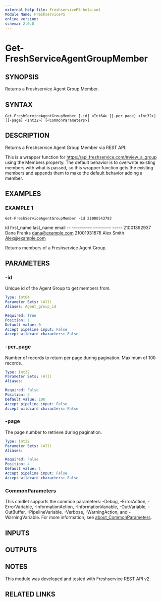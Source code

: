 ```yaml
---
external help file: FreshservicePS-help.xml
Module Name: FreshservicePS
online version:
schema: 2.0.0
---
```


# Get-FreshServiceAgentGroupMember

## SYNOPSIS
Returns a Freshservice Agent Group Member.

## SYNTAX

```
Get-FreshServiceAgentGroupMember [-id] <Int64> [[-per_page] <Int32>] [[-page] <Int32>] [<CommonParameters>]
```

## DESCRIPTION
Returns a Freshservice Agent Group Member via REST API.

This is a wrapper function for https://api.freshservice.com/#view_a_group using the Members property.
The
default behavior is to overwrite existing members with what is passed, so this wrapper function gets the
existing members and appends them to make the default behavior adding a member.

## EXAMPLES

### EXAMPLE 1
```
Get-FreshServiceAgentGroupMember -id 21000543793
```

id first_name last_name   email
        -- ---------- ---------   -----
21001392937 Dana        Franks dana@example.com
21001931878 Alex       Smith     Alex@example.com

Returns members of a Freshservice Agent Group.

## PARAMETERS

### -id
Unique id of the Agent Group to get members from.

```yaml
Type: Int64
Parameter Sets: (All)
Aliases: Agent_group_id

Required: True
Position: 1
Default value: 0
Accept pipeline input: False
Accept wildcard characters: False
```

### -per_page
Number of records to return per page during pagination. 
Maximum of 100 records.

```yaml
Type: Int32
Parameter Sets: (All)
Aliases:

Required: False
Position: 3
Default value: 100
Accept pipeline input: False
Accept wildcard characters: False
```

### -page
The page number to retrieve during pagination.

```yaml
Type: Int32
Parameter Sets: (All)
Aliases:

Required: False
Position: 4
Default value: 1
Accept pipeline input: False
Accept wildcard characters: False
```

### CommonParameters
This cmdlet supports the common parameters: -Debug, -ErrorAction, -ErrorVariable, -InformationAction, -InformationVariable, -OutVariable, -OutBuffer, -PipelineVariable, -Verbose, -WarningAction, and -WarningVariable. For more information, see [about_CommonParameters](http://go.microsoft.com/fwlink/?LinkID=113216).

## INPUTS

## OUTPUTS

## NOTES
This module was developed and tested with Freshservice REST API v2.

## RELATED LINKS
